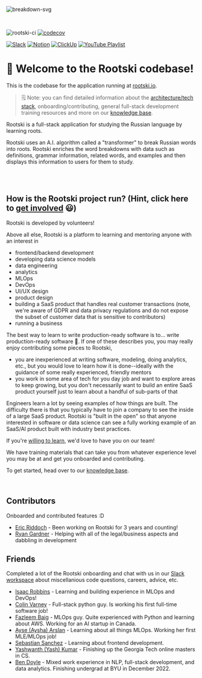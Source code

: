 ![breakdown-svg](./rootski_frontend/src/assets/images/breakdown-window.svg)

</br>

<!-- badges:
- build pass/fail (built into GitHub)
- coverage percentage (provided by codecov) -->
![rootski-ci](https://github.com/rootski-io/rootski/actions/workflows/rootski-ci.yml/badge.svg)
[![codecov](https://codecov.io/gh/rootski-io/rootski/branch/trunk/graph/badge.svg?token=YZJ0UFXNU3)](https://codecov.io/gh/rootski-io/rootski)

<!--
custom badges:
Each of these are created using a open-source, free, publically hosted service called sheilds.io
GitHub gist explaining how to make custom badges like these: https://github.com/8bitDesigner/slack-badge/blob/master/README.md
sheilds.io homepage where color choices are documented: https://shields.io/
 -->
[![Slack](https://img.shields.io/badge/chat-slack-purple.svg)](https://join.slack.com/t/rootskiio/shared_invite/zt-13avx8j84-mocJVx5wFAGNf5wUuy07OA)
[![Notion](https://img.shields.io/badge/onboarding-knowledge%20base-blue.svg)](https://quickest-trail-808.notion.site/Rootski-Knowledge-Base-49bb8843b6424ada9f49c22151014cfc)
[![ClickUp](https://img.shields.io/badge/ticket%20board-ClickUp-ff69b4.svg)](https://sharing.clickup.com/l/h/4-30114956-1/80ea8d248c817f3)
[![YouTube Playlist](https://img.shields.io/badge/YouTube-playlist-ff0000.svg)](https://www.youtube.com/playlist?list=PLwF2z4Iu4rabmY7RbRNetjZprLfe8qWNz)


# 📣 Welcome to the Rootski codebase!

This is the codebase for the application running at [rootski.io](https://www.rootski.io).

> 🗒 Note: you can find detailed information about the [architecture/tech stack](https://quickest-trail-808.notion.site/Rootski-Architecture-9892c9f2159e4865a4438c163e235c41), onboarding/contributing, general full-stack development training resources and more on our [knowledge base](https://quickest-trail-808.notion.site/Rootski-Knowledge-Base-49bb8843b6424ada9f49c22151014cfc).

Rootski is a full-stack application for studying the Russian language by learning roots.

Rootski uses an A.I. algorithm called a "transformer" to break Russian words into roots. Rootski enriches
the word breakdowns with data such as definitions, grammar information, related words, and examples
and then displays this information to users for them to study.

</br></br>

## How is the Rootski project run? (Hint, click here to [get involved](https://quickest-trail-808.notion.site/Rootski-Knowledge-Base-49bb8843b6424ada9f49c22151014cfc) 😃)

Rootski is developed by volunteers!

Above all else, Rootski is a platform to learning and mentoring anyone with an interest in

- frontend/backend development
- developing data science models
- data engineering
- analytics
- MLOps
- DevOps
- UI/UX design
- product design
- building a SaaS product that handles real customer transactions (note, we're aware of GDPR and data privacy regulations and do not expose the subset of customer data that is sensitive to contributors)
- running a business

The best way to learn to write production-ready software is to... write production-ready software 🤣. If one of these describes you, you may really enjoy contributing some pieces to Rootski,

- you are inexperienced at writing software, modeling, doing analytics, etc., but you would love to learn how it is done--ideally with the guidance of some really experienced, friendly mentors
- you work in some area of tech for you day job and want to explore areas to keep growing, but you don't necessarily want to build an entire SaaS product yourself just to learn about a handful of sub-parts of that

Engineers learn a lot by seeing examples of how things are built. The difficulty there is that
you typically have to join a company to see the inside of a large SaaS product. Rootski is "built in the open"
so that anyone interested in software or data science can see a fully working example of an SaaS/AI
product built with industry best practices.

If you're [willing to learn](https://www.linkedin.com/posts/eric-riddoch_im-willing-to-learn-candidates-for-ds-activity-6895803295609233408-dKmu), we'd love to have you on our team!

We have training materials that can take you from whatever experience level you may be at and get you onboarded and contributing.

To get started, head over to our [knowledge base](https://quickest-trail-808.notion.site/Rootski-Knowledge-Base-49bb8843b6424ada9f49c22151014cfc).

</br>

## Contributors

Onboarded and contributed features :D

- [Eric Riddoch](https://ericriddoch.info/) - Been working on Rootski for 3 years and counting!
- [Ryan Gardner](https://www.linkedin.com/in/gardner-ryan/) - Helping with all of the legal/business aspects and dabbling in development

## Friends

Completed a lot of the Rootski onboarding and chat with us in our [Slack workspace](https://join.slack.com/t/rootskiio/shared_invite/zt-13avx8j84-mocJVx5wFAGNf5wUuy07OA) about miscellanious code questions, careers, advice, etc.

- [Isaac Robbins](https://www.linkedin.com/in/isaacrobbins/) - Learning and building experience in MLOps and DevOps!
- [Colin Varney](https://www.linkedin.com/in/colin-varney-b7283135/) - Full-stack python guy. Is working his first full-time software job!
- [Fazleem Baig](https://www.linkedin.com/in/fazleem-baig/) - MLOps guy. Quite experienced with Python and learning about AWS. Working for an AI startup in Canada.
- [Ayse (Aysha) Arslan](https://www.linkedin.com/in/ayse-seyyide-arslan-5b1594137/) - Learning about all things MLOps. Working her first MLE/MLOps job!
- [Sebastian Sanchez](https://www.linkedin.com/in/sebbsanchez/) - Learning about frontend development.
- [Yashwanth (Yash) Kumar](https://www.linkedin.com/in/yashpkumar/) - Finishing up the Georgia Tech online masters in CS.
- [Ben Doyle](https://www.linkedin.com/in/benjamin-doyle/) - Mixed work experience in NLP, full-stack development, and data analytics. Finishing undergrad at BYU in December 2022.



<!-- </br></br></br></br></br>

## The Technical Stuff

### How to deploy an entire Rootski environment from scratch

Going through this, you'll notice that there are several one-time, manual steps. This is common even for teams
with a heavily automated infrastructure-as-code workflow, particularly when it comes to the creation of users
and storing of credentials.

Once these steps are complete, all subsequent interactions with our Rootski infrastructure can be done
using our infrastructure as code and other automation tools.

#### 1. Create an AWS account and user

1. Create an IAM user with programmatic access
2. Install the AWS CLI
3. Run `aws configure --profile rootski` and copy the credentials from step (1). Set the region to `us-west-2`.

> 🗒 Note: this IAM user will need sufficient permissions to create and access the infrastructure that will
be discussed below. This includes creating several types of infrastructure using CloudFormation.

#### 2. Create an SSH key pair

1. In the AWS console, go to EC2 and create an SSH key pair named `rootski`.
2. Download the key pair.
3. Save the key pair somewhere you won't forget. If the pair isn't already named, I like to rename them and store them at `~/.ssh/rootski/rootski.id_rsa` (private key) and `~/.ssh/rootski/rootski.id_rsa.pub` (public key).
4. Create a new GitHub account for a "Machine User". Copy/paste the contents of `rootski.id_rsa.pub` into any boxes you have to to make this work :D
this "machine user" is now authorized to clone the rootski repository!

#### 3. Create several parameters in AWS SSM Parameter Store

| Parameter      | Description |
| ----------- | ----------- |
| `/rootski/ssh/private_key`      | The contents of the private key needed to clone the `rootski` repository.       |
| `/rootski/prod/database_config`   | A stringified JSON object with database connection information (see below) |

```json
{
    "postgres_user": "rootski-db-user",
    "postgres_password": "rootski-db-pass",
    "postgres_host": "database.rootski.io",
    "postgres_port": "5432",
    "postgres_db": "rootski-db-database-name"
}
```

#### 4. Purchase a domain name that happens to be `rootski.io`

You know, the domain name `rootski.io` is hard coded in a few places throughout the Rootski infrastructure.
It felt wasteful to parameterize this everywhere since... it's unlikely that we will ever change our domain name.

If we ever have a need for this, we can revisit it :D

#### 5. Create an ACM TLS certificate verified with the DNS challenge for `*.rootski.io`

You'll need to do this in the AWS console. This certificate will allow us to access `rootski.io`
and all of its subdomains over HTTPS. You'll need the ARN of this certificate for a later step.

#### 4. Create the rootski infrastructure

Before running these commands, copy/paste the ARN of the `*.rootski.io` ACM certificate
into the appropriate place in `infrastructure/iac/cloudformation/front-end/static-website.yml`.

```bash
# create the S3 bucket and Route53 hosted zone for hosting the React application as a static site
...

# create the AWS Cognito user pool
...

# create the AWS Lightsail instance with the backend database (simultaneously deploys the database)
...

# deploy the API Gateway and Lambda function
...
```

#### 5. Deploy the frontend site

```bash
make deploy-frontend
```

DONE! -->
